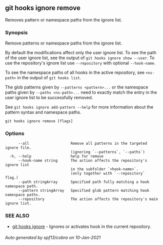 ## git hooks ignore remove

Removes pattern or namespace paths from the ignore list.

### Synopsis

Remove patterns or namespace paths from the ignore list.

By default the modifications affect only the user ignore list.
To see the path of the user ignore list,
see the output of `git hooks ignore show --user`.
To use the repository's ignore list use `--repository`
with optional `--hook-name`.

To see the namespace paths of all hooks in the active repository,
see `<ns-path>` in the output of `git hooks list`.

The glob patterns given by `--patterns <pattern>...` or the namespace paths
given by `--paths <ns-path>...` need to exactly match the entry in the user ignore list to
be successfully removed.

See `git hooks ignore add-pattern --help` for more information
about the pattern syntax and namespace paths.

```
git hooks ignore remove [flags]
```

### Options

```
      --all                   Remove all patterns in the targeted ignore file.
                              (ignoring `--patterns`, `--paths`)
  -h, --help                  help for remove
      --hook-name string      The action affects the repository's ignore list
                              in the subfolder `<hook-name>`.
                              (only together with `--repository` flag.)
      --path stringArray      Specified path fully matching a hook namespace path.
      --pattern stringArray   Specified glob pattern matching hook namespace paths.
      --repository            The action affects the repository's main ignore list.
```

### SEE ALSO

* [git hooks ignore](git_hooks_ignore.md)	 - Ignores or activates hook in the current repository.

###### Auto generated by spf13/cobra on 10-Jan-2021
